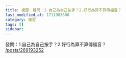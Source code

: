 ```yaml
---
title: 複習：發問：1.自己為自己按手？2.好行為算不算傳福音？
last_modified_at: 1711983600
category: 複習
tags: []
sidebar: 
---
```


 <p>發問：1.自己為自己按手？2.好行為算不算傳福音？<br>
<a href="/posts/269193252" target="_blank">/posts/269193252</a></p>

<p>&nbsp;</p>
